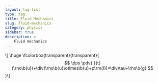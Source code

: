 ```yaml
---
layout: tag-list
type: tag
title: Fluid Mechanics
slug: fluid-mechanics
category: physics
sidebar: true
description: >
    Fluid mechanics
---
```


\\[ \huge \fcolorbox{transparent}{transparent}{ $$ \dps
\pdv{ }{t}(\rho\b{u})+\div(\rho\b{u}\otimes\b{u}+p\rm{I})=\div\tau+\rho\b{g}
$$ }\\]